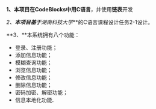 **1、**本项目在CodeBlocks中用**C语言**，并使用**链表**开发

**2、**本项目基于***湖南科技大学***的C语言课程设计任务2-1设计。

**3、**本系统拥有八个功能：

- 登录、注册功能；
- 添加信息功能；
- 模糊查询功能；
- 浏览信息功能；
- 修改信息功能；
- 删除信息功能；
- 密码加密、解密功能；
- 信息本地化功能.
